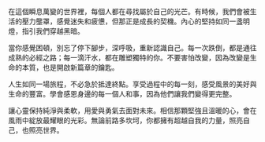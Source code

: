 在這個瞬息萬變的世界裡，每個人都在尋找屬於自己的光芒。有時候，我們會被生活的壓力壟罩，感覺迷失和疲憊，但那正是成長的契機。內心的堅持如同一盞明燈，指引我們穿越黑暗。

當你感覺困頓，別忘了停下腳步，深呼吸，重新認識自己。每一次跌倒，都是通往成熟的必經之路；每一滴汗水，都在雕塑獨特的你。不要害怕改變，因為改變是生命的本質，也是開啟新篇章的鑰匙。

人生如同一場旅程，不必急於抵達終點。享受過程中的每一刻，感受風景的美好與生命的豐富。學會感恩身邊的每一個人和事，因為他們讓我們變得更完整。

讓心靈保持純淨與柔軟，用愛與勇氣去面對未來。相信那顆堅強且溫暖的心，會在風雨中綻放最耀眼的光彩。無論前路多坎坷，你都擁有超越自我的力量，照亮自己，也照亮世界。